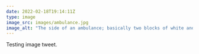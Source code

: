 ```yaml
---
date: 2022-02-18T19:14:11Z
type: image
image_src: images/ambulance.jpg
image_alt: "The side of an ambulance; basically two blocks of white and red paint"
---
```

Testing image tweet.
